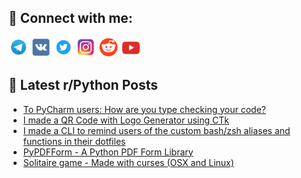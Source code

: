 ## 🔎 Connect with me:
[<img src="https://github.com/bullbesh/bullbesh/blob/main/images/Telegram.png" width="32" height="32" />](https://t.me/bullbesh)
[<img src="https://github.com/bullbesh/bullbesh/blob/main/images/VK.png" width="32" height="32" />](https://vk.com/bullbesh)
[<img src="https://github.com/bullbesh/bullbesh/blob/main/images/Twitter.png" width="32" height="32" />](https://twitter.com/bullbesh1)
[<img src="https://github.com/bullbesh/bullbesh/blob/main/images/Instagram.png" width="32" height="32" />](https://www.instagram.com/bullbesh)
[<img src="https://github.com/bullbesh/bullbesh/blob/main/images/Reddit.png" width="32" height="32" />](https://www.reddit.com/user/bullbesh)
[<img src="https://github.com/bullbesh/bullbesh/blob/main/images/YouTube.png" width="32" height="32" />](https://www.youtube.com/channel/UCtfjRs6uzgq5mfm8S06WTcg)

## 📕 Latest r/Python Posts
<!-- BLOG-POST-LIST:START -->
- [To PyCharm users: How are you type checking your code?](https://www.reddit.com/r/Python/comments/1ajnikt/to_pycharm_users_how_are_you_type_checking_your/)
- [I made a QR Code with Logo Generator using CTk](https://www.reddit.com/r/Python/comments/1ajlp00/i_made_a_qr_code_with_logo_generator_using_ctk/)
- [I made a CLI to remind users of the custom bash/zsh aliases and functions in their dotfiles](https://www.reddit.com/r/Python/comments/1ajif42/i_made_a_cli_to_remind_users_of_the_custom/)
- [PyPDFForm - A Python PDF Form Library](https://www.reddit.com/r/Python/comments/1ajhdrf/pypdfform_a_python_pdf_form_library/)
- [Solitaire game - Made with curses &lpar;OSX and Linux&rpar;](https://www.reddit.com/r/Python/comments/1ajh6p0/solitaire_game_made_with_curses_osx_and_linux/)
<!-- BLOG-POST-LIST:END -->
